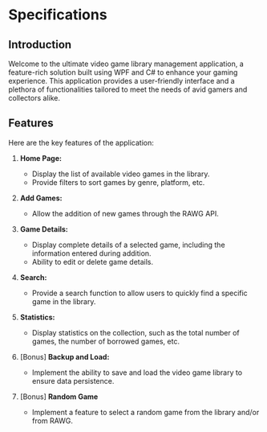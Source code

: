 ﻿# Specifications

## Introduction

Welcome to the ultimate video game library management application, a feature-rich solution built using WPF and C# to
enhance your gaming experience. This application provides a user-friendly interface and a plethora of functionalities
tailored to meet the needs of avid gamers and collectors alike.

## Features

Here are the key features of the application:

1. **Home Page:**
    - Display the list of available video games in the library.
    - Provide filters to sort games by genre, platform, etc.

2. **Add Games:**
    - Allow the addition of new games through the RAWG API.

3. **Game Details:**
    - Display complete details of a selected game, including the information entered during addition.
    - Ability to edit or delete game details.

4. **Search:**
    - Provide a search function to allow users to quickly find a specific game in the library.

5. **Statistics:**
    - Display statistics on the collection, such as the total number of games, the number of borrowed games, etc.

6. [Bonus] **Backup and Load:**
    - Implement the ability to save and load the video game library to ensure data persistence.

7. [Bonus] **Random Game**
    - Implement a feature to select a random game from the library and/or from RAWG.